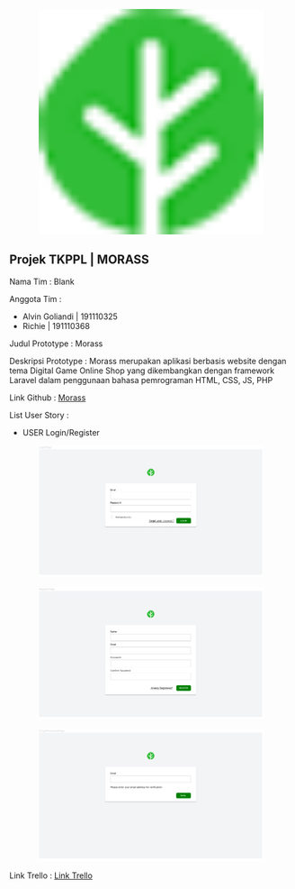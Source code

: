 <p align="center"><a href="https://github.com/PeeOops/Morass" target="_blank"><img src="public/favicon.png" width="400"
            alt="Logo Morass"></a></p>

## Projek TKPPL | MORASS

Nama Tim : Blank

Anggota Tim :
- Alvin Goliandi | 191110325
- Richie | 191110368

Judul Prototype : Morass

Deskripsi Prototype : Morass merupakan aplikasi berbasis website dengan tema Digital Game Online Shop yang dikembangkan
dengan framework Laravel dalam penggunaan bahasa pemrograman HTML, CSS, JS, PHP

Link Github : [Morass](https://github.com/PeeOops/Morass)

List User Story :
- USER Login/Register

<p align="center"><img src="imagedoc/login.png" width="400"></p>
<p align="center"><img src="imagedoc/register.png" width="400"></p>
<p align="center"><img src="imagedoc/forgotpassword.png" width="400"></p>



Link Trello : [Link Trello](https://trello.com/b/kyD8WQwE/morass-digital-game-online-shop)
